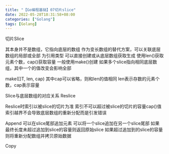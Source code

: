 ```yaml
---
title: "【Go编程基础】07切片slice"
date: 2022-05-28T18:31:58+08:00
categories: ["Golang"]
tags: [Golang]
---
```

切片Slice

其本身并不是数组，它指向底层的数组
作为变长数组的替代方案，可以关联底层数组的局部或全部
为引用类型
可以直接创建或从底层数组获取生成
使用len()获取元素个数，cap()获取容量
一般使用make()创建
如果多个slice指向相同底层数组，其中一个的值改变会影响全部

make([]T, len, cap)
其中cap可以省略，则和len的值相同
len表示存数的元素个数，cap表示容量

Slice与底层数组的对应关系
Reslice

Reslice时索引以被slice的切片为准
索引不可以超过被slice的切片的容量cap()值
索引越界不会导致底层数组的重新分配而是引发错误

Append
可以在slice尾部追加元素
可以将一个slice追加在另一个slice尾部
如果最终长度未超过追加到slice的容量则返回原始slice
如果超过追加到的slice的容量则将重新分配数组并拷贝原始数据

Copy

